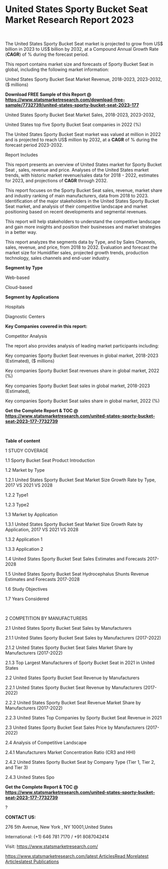 <h1>United States Sporty Bucket Seat Market Research Report 2023</h1><br/><p>The United States Sporty Bucket Seat market is projected to grow from US$ billion in 2023 to US$ billion by 2032, at a Compound Annual Growth Rate (<strong>CAGR</strong>) of % during the forecast period.</p>
 
 
 
 <p>This report contains market size and forecasts of Sporty Bucket Seat in global, including the following market information:</p>
 
 
 
 <p>United States Sporty Bucket Seat Market Revenue, 2018-2023, 2023-2032, ($ millions)</p>
 
 
 
 <p><strong>Download FREE Sample of this Report @ <a href="https://www.statsmarketresearch.com/download-free-sample/7732739/united-states-sporty-bucket-seat-2023-177">https://www.statsmarketresearch.com/download-free-sample/7732739/united-states-sporty-bucket-seat-2023-177</a></strong></p>
 
 
 
 <p>United States Sporty Bucket Seat Market Sales, 2018-2023, 2023-2032,</p>
 
 
 
 <p>United States top five Sporty Bucket Seat companies in 2022 (%)</p>
 
 
 
 <p>The United States Sporty Bucket Seat market was valued at million in 2022 and is projected to reach US$ million by 2032, at a <strong>CAGR</strong> of % during the forecast period 2023-2032.</p>
 
 
 
 <p>Report Includes</p>
 
 
 
 <p>This report presents an overview of United States market for Sporty Bucket Seat , sales, revenue and price. Analyses of the United States market trends, with historic market revenue/sales data for 2018 - 2022, estimates for 2023, and projections of <strong>CAGR</strong> through 2032.</p>
 
 
 
 <p>This report focuses on the Sporty Bucket Seat sales, revenue, market share and industry ranking of main manufacturers, data from 2018 to 2023. Identification of the major stakeholders in the United States Sporty Bucket Seat market, and analysis of their competitive landscape and market positioning based on recent developments and segmental revenues.</p>
 
 
 
 <p>This report will help stakeholders to understand the competitive landscape and gain more insights and position their businesses and market strategies in a better way.</p>
 
 
 
 <p>This report analyzes the segments data by Type, and by Sales Channels, sales, revenue, and price, from 2018 to 2032. Evaluation and forecast the market size for Humidifier sales, projected growth trends, production technology, sales channels and end-user industry.</p>
 
 
 
 <p><strong>Segment by Type</strong></p>
 
 
 
 <p>Web-based</p>
 
 
 
 <p>Cloud-based</p>
 
 
 
 <p><strong>Segment <strong><strong>by Applications</strong></strong></strong></p>
 
 
 
 <p>Hospitals</p>
 
 
 
 <p>Diagnostic Centers</p>
 
 
 
 <p><strong>Key Companies covered in this report:</strong></p>
 
 
 
 <p>Competitor Analysis</p>
 
 
 
 <p>The report also provides analysis of leading market participants including:</p>
 
 
 
 <p>Key companies Sporty Bucket Seat revenues in global market, 2018-2023 (Estimated), ($ millions)</p>
 
 
 
 <p>Key companies Sporty Bucket Seat revenues share in global market, 2022 (%)</p>
 
 
 
 <p>Key companies Sporty Bucket Seat sales in global market, 2018-2023 (Estimated),</p>
 
 
 
 <p>Key companies Sporty Bucket Seat sales share in global market, 2022 (%)</p>
 
 
 
 <div><b>Get the Complete Report & TOC @ <a href="https://www.statsmarketresearch.com/united-states-sporty-bucket-seat-2023-177-7732739">https://www.statsmarketresearch.com/united-states-sporty-bucket-seat-2023-177-7732739</a></b></div>
 
 
 
 <p><br />
 
 <b>Table of content</b></p>
 
 
 
 <p>1 STUDY COVERAGE<br />
 
 1.1 Sporty Bucket Seat Product Introduction<br />
 
 1.2 Market by Type<br />
 
 1.2.1 United States Sporty Bucket Seat Market Size Growth Rate by Type, 2017 VS 2021 VS 2028<br />
 
 1.2.2 Type1<br />
 
 1.2.3 Type2<br />
 
 1.3 Market by Application<br />
 
 1.3.1 United States Sporty Bucket Seat Market Size Growth Rate by Application, 2017 VS 2021 VS 2028<br />
 
 1.3.2 Application 1<br />
 
 1.3.3 Application 2<br />
 
 1.4 United States Sporty Bucket Seat Sales Estimates and Forecasts 2017-2028<br />
 
 1.5 United States Sporty Bucket Seat Hydrocephalus Shunts Revenue Estimates and Forecasts 2017-2028<br />
 
 1.6 Study Objectives<br />
 
 1.7 Years Considered<br />
 
 <br />
 
 2 COMPETITION BY MANUFACTURERS<br />
 
 2.1 United States Sporty Bucket Seat Sales by Manufacturers<br />
 
 2.1.1 United States Sporty Bucket Seat Sales by Manufacturers (2017-2022)<br />
 
 2.1.2 United States Sporty Bucket Seat Sales Market Share by Manufacturers (2017-2022)<br />
 
 2.1.3 Top Largest Manufacturers of Sporty Bucket Seat in 2021 in United States<br />
 
 2.2 United States Sporty Bucket Seat Revenue by Manufacturers<br />
 
 2.2.1 United States Sporty Bucket Seat Revenue by Manufacturers (2017-2022)<br />
 
 2.2.2 United States Sporty Bucket Seat Revenue Market Share by Manufacturers (2017-2022)<br />
 
 2.2.3 United States Top Companies by Sporty Bucket Seat Revenue in 2021<br />
 
 2.3 United States Sporty Bucket Seat Sales Price by Manufacturers (2017-2022)<br />
 
 2.4 Analysis of Competitive Landscape<br />
 
 2.4.1 Manufacturers Market Concentration Ratio (CR3 and HHI)<br />
 
 2.4.2 United States Sporty Bucket Seat by Company Type (Tier 1, Tier 2, and Tier 3)<br />
 
 2.4.3 United States Spo</p>
 
 
 
 <div><b>Get the Complete Report & TOC @ <a href="https://www.statsmarketresearch.com/united-states-sporty-bucket-seat-2023-177-7732739">https://www.statsmarketresearch.com/united-states-sporty-bucket-seat-2023-177-7732739</a></b></div>
 
 
 
 <p>? </p>
 
 
 
 <p><b>CONTACT US:</b><br />
 
 276 5th Avenue, New York , NY 10001,United States<br />
 
 International: (+1) 646 781 7170 / +91 8087042414<br />
 
 Visit: <a href="https://www.statsmarketresearch.com/">https://www.statsmarketresearch.com/</a><br />
 
 <a href="https://gyeongbokgung.com">https://www.statsmarketresearch.com/</a><a href="https://hallyeomaritime.com">latest Articles</a><a href="https://jingwansa.com">Read More</a><a href="https://nguoiviet.jp/">latest Articles</a><a href="https://www.intelmarketresearch.com/">latest Publications</a></p>